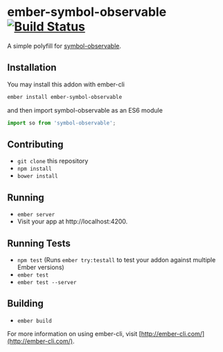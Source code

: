 # ember-symbol-observable [![Build Status](https://travis-ci.org/mike-north/ember-symbol-observable.svg?branch=master)](https://travis-ci.org/mike-north/ember-symbol-observable)

A simple polyfill for [symbol-observable](https://github.com/blesh/symbol-observable).

## Installation
You may install this addon with ember-cli

```sh
ember install ember-symbol-observable
```

and then import symbol-observable as an ES6 module

```js
import so from 'symbol-observable';
```

## Contributing

* `git clone` this repository
* `npm install`
* `bower install`

## Running

* `ember server`
* Visit your app at http://localhost:4200.

## Running Tests

* `npm test` (Runs `ember try:testall` to test your addon against multiple Ember versions)
* `ember test`
* `ember test --server`

## Building

* `ember build`

For more information on using ember-cli, visit [http://ember-cli.com/](http://ember-cli.com/).
